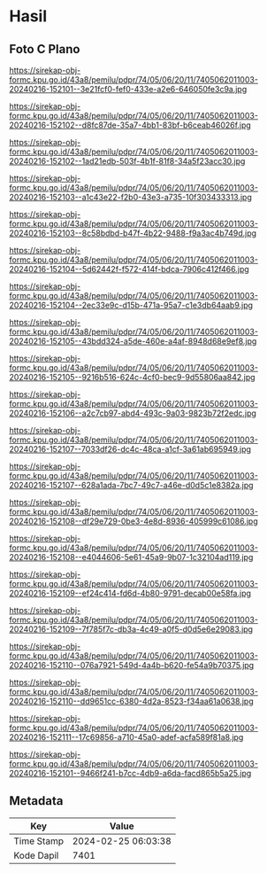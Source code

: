 # Hasil

## Foto C Plano

https://sirekap-obj-formc.kpu.go.id/43a8/pemilu/pdpr/74/05/06/20/11/7405062011003-20240216-152101--3e21fcf0-fef0-433e-a2e6-646050fe3c9a.jpg

https://sirekap-obj-formc.kpu.go.id/43a8/pemilu/pdpr/74/05/06/20/11/7405062011003-20240216-152102--d8fc87de-35a7-4bb1-83bf-b6ceab46026f.jpg

https://sirekap-obj-formc.kpu.go.id/43a8/pemilu/pdpr/74/05/06/20/11/7405062011003-20240216-152102--1ad21edb-503f-4b1f-81f8-34a5f23acc30.jpg

https://sirekap-obj-formc.kpu.go.id/43a8/pemilu/pdpr/74/05/06/20/11/7405062011003-20240216-152103--a1c43e22-f2b0-43e3-a735-10f303433313.jpg

https://sirekap-obj-formc.kpu.go.id/43a8/pemilu/pdpr/74/05/06/20/11/7405062011003-20240216-152103--8c58bdbd-b47f-4b22-9488-f9a3ac4b749d.jpg

https://sirekap-obj-formc.kpu.go.id/43a8/pemilu/pdpr/74/05/06/20/11/7405062011003-20240216-152104--5d62442f-f572-414f-bdca-7906c412f466.jpg

https://sirekap-obj-formc.kpu.go.id/43a8/pemilu/pdpr/74/05/06/20/11/7405062011003-20240216-152104--2ec33e9c-d15b-471a-95a7-c1e3db64aab9.jpg

https://sirekap-obj-formc.kpu.go.id/43a8/pemilu/pdpr/74/05/06/20/11/7405062011003-20240216-152105--43bdd324-a5de-460e-a4af-8948d68e9ef8.jpg

https://sirekap-obj-formc.kpu.go.id/43a8/pemilu/pdpr/74/05/06/20/11/7405062011003-20240216-152105--9216b516-624c-4cf0-bec9-9d55806aa842.jpg

https://sirekap-obj-formc.kpu.go.id/43a8/pemilu/pdpr/74/05/06/20/11/7405062011003-20240216-152106--a2c7cb97-abd4-493c-9a03-9823b72f2edc.jpg

https://sirekap-obj-formc.kpu.go.id/43a8/pemilu/pdpr/74/05/06/20/11/7405062011003-20240216-152107--7033df26-dc4c-48ca-a1cf-3a61ab695949.jpg

https://sirekap-obj-formc.kpu.go.id/43a8/pemilu/pdpr/74/05/06/20/11/7405062011003-20240216-152107--628a1ada-7bc7-49c7-a46e-d0d5c1e8382a.jpg

https://sirekap-obj-formc.kpu.go.id/43a8/pemilu/pdpr/74/05/06/20/11/7405062011003-20240216-152108--df29e729-0be3-4e8d-8936-405999c61086.jpg

https://sirekap-obj-formc.kpu.go.id/43a8/pemilu/pdpr/74/05/06/20/11/7405062011003-20240216-152108--e4044606-5e61-45a9-9b07-1c32104ad119.jpg

https://sirekap-obj-formc.kpu.go.id/43a8/pemilu/pdpr/74/05/06/20/11/7405062011003-20240216-152109--ef24c414-fd6d-4b80-9791-decab00e58fa.jpg

https://sirekap-obj-formc.kpu.go.id/43a8/pemilu/pdpr/74/05/06/20/11/7405062011003-20240216-152109--7f785f7c-db3a-4c49-a0f5-d0d5e6e29083.jpg

https://sirekap-obj-formc.kpu.go.id/43a8/pemilu/pdpr/74/05/06/20/11/7405062011003-20240216-152110--076a7921-549d-4a4b-b620-fe54a9b70375.jpg

https://sirekap-obj-formc.kpu.go.id/43a8/pemilu/pdpr/74/05/06/20/11/7405062011003-20240216-152110--dd9651cc-6380-4d2a-8523-f34aa61a0638.jpg

https://sirekap-obj-formc.kpu.go.id/43a8/pemilu/pdpr/74/05/06/20/11/7405062011003-20240216-152111--17c69856-a710-45a0-adef-acfa589f81a8.jpg

https://sirekap-obj-formc.kpu.go.id/43a8/pemilu/pdpr/74/05/06/20/11/7405062011003-20240216-152101--9466f241-b7cc-4db9-a6da-facd865b5a25.jpg


## Metadata

| Key        | Value               |
| ---------- | ------------------- |
| Time Stamp | 2024-02-25 06:03:38 |
| Kode Dapil | 7401                |



